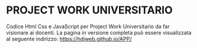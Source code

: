 # PROJECT WORK UNIVERSITARIO
Codice Html Css e JavaScript per Project Work Universitario da far visionare ai docenti. La pagina in versione completa può essere visualizzata al seguente indirizzo:
https://hdjweb.github.io/APP/
